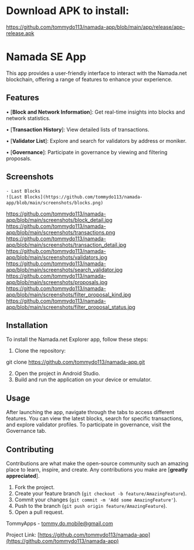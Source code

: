 # Download APK to install:
 https://github.com/tommydo113/namada-app/blob/main/app/release/app-release.apk
# Namada SE App

 This app provides a user-friendly interface to interact with the Namada.net blockchain, offering a range of features to enhance your experience.

## Features

•  [**Block and Network Information**]: Get real-time insights into blocks and network statistics.

•  [**Transaction History**]: View detailed lists of transactions.

•  [**Validator List**]: Explore and search for validators by address or moniker.

•  [**Governance**]: Participate in governance by viewing and filtering proposals.

## Screenshots
    - Last Blocks
    ![Last Blocks](https://github.com/tommydo113/namada-app/blob/main/screenshots/blocks.png)

https://github.com/tommydo113/namada-app/blob/main/screenshots/block_detail.jpg
https://github.com/tommydo113/namada-app/blob/main/screenshots/transactions.png
https://github.com/tommydo113/namada-app/blob/main/screenshots/transaction_detail.jpg
https://github.com/tommydo113/namada-app/blob/main/screenshots/validators.jpg
https://github.com/tommydo113/namada-app/blob/main/screenshots/search_validator.jpg
https://github.com/tommydo113/namada-app/blob/main/screenshots/proposals.jpg
https://github.com/tommydo113/namada-app/blob/main/screenshots/filter_proposal_kind.jpg
https://github.com/tommydo113/namada-app/blob/main/screenshots/filter_proposal_status.jpg



## Installation

To install the Namada.net Explorer app, follow these steps:

1. Clone the repository:

git clone https://github.com/tommydo113/namada-app.git

2. Open the project in Android Studio.
3. Build and run the application on your device or emulator.

## Usage

After launching the app, navigate through the tabs to access different features. You can view the latest blocks, search for specific transactions, and explore validator profiles. To participate in governance, visit the Governance tab.

## Contributing

Contributions are what make the open-source community such an amazing place to learn, inspire, and create. Any contributions you make are [**greatly appreciated**].

1. Fork the project.
2. Create your feature branch (`git checkout -b feature/AmazingFeature`).
3. Commit your changes (`git commit -m 'Add some AmazingFeature'`).
4. Push to the branch (`git push origin feature/AmazingFeature`).
5. Open a pull request.



TommyApps - tommy.do.mobile@gmail.com

Project Link: [https://github.com/tommydo113/namada-app](https://github.com/tommydo113/namada-app)
